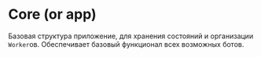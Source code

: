 # Core (or app)

Базовая структура приложение, для хранения состояний и организации `Worker`ов.
Обеспечивает базовый функционал всех возможных ботов.


